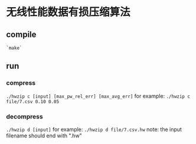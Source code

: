 # 无线性能数据有损压缩算法

## compile
    `make`

## run
### compress
`./hwzip c [input] [max_pw_rel_err] [max_avg_err]`
for example:
    `./hwzip c file/7.csv 0.10 0.05`
### decompress
`./hwzip d [input]`
for example:
    `./hwzip d file/7.csv.hw`
note:
    the input filename should end with ".hw"